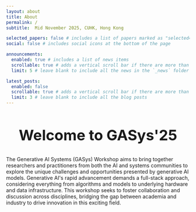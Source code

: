 ```yaml
---
layout: about
title: About
permalink: /
subtitle:  Mid November 2025, CUHK, Hong Kong

selected_papers: false # includes a list of papers marked as "selected={true}"
social: false # includes social icons at the bottom of the page

announcements:
  enabled: true # includes a list of news items
  scrollable: true # adds a vertical scroll bar if there are more than 3 news items
  limit: 5 # leave blank to include all the news in the `_news` folder

latest_posts:
  enabled: false
  scrollable: true # adds a vertical scroll bar if there are more than 3 new posts items
  limit: 3 # leave blank to include all the blog posts
---
```


<h2 style="text-align:center; font-size: 2.5rem; font-family=Arial"><strong>Welcome to GASys'25</strong></h2>

The Generative AI Systems (GASys) Workshop aims to bring together researchers and practitioners from both the AI and systems communities to explore the unique challenges and opportunities presented by generative AI models. Generative AI's rapid advancement demands a full-stack approach, considering everything from algorithms and models to underlying hardware and data infrastructure. This workshop seeks to foster collaboration and discussion across disciplines, bridging the gap between academia and industry to drive innovation in this exciting field.

